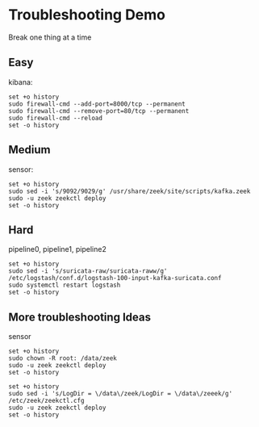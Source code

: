 # Troubleshooting Demo
Break one thing at a time


## Easy

kibana:

```
set +o history
sudo firewall-cmd --add-port=8000/tcp --permanent
sudo firewall-cmd --remove-port=80/tcp --permanent
sudo firewall-cmd --reload
set -o history
```

## Medium

sensor:

```
set +o history
sudo sed -i 's/9092/9029/g' /usr/share/zeek/site/scripts/kafka.zeek
sudo -u zeek zeekctl deploy
set -o history
```

## Hard

pipeline0, pipeline1, pipeline2

```
set +o history
sudo sed -i 's/suricata-raw/suricata-raww/g' /etc/logstash/conf.d/logstash-100-input-kafka-suricata.conf
sudo systemctl restart logstash
set -o history
```

## More troubleshooting Ideas

sensor

```
set +o history
sudo chown -R root: /data/zeek
sudo -u zeek zeekctl deploy
set -o history
```

```
set +o history
sudo sed -i 's/LogDir = \/data\/zeek/LogDir = \/data\/zeeek/g' /etc/zeek/zeekctl.cfg
sudo -u zeek zeekctl deploy
set -o history
```



